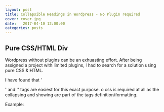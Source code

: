 ```yaml
---
layout: post
title: Collapsible Headings in Wordpress - No Plugin required
cover: cover.jpg
date:   2017-04-10 12:00:00
categories: posts
---
```


## Pure CSS/HTML Div

Wordpress without plugins can be an exhuasting effort.  After being assigned a project with limited plugins, I had to search for a solution using pure CSS & HTML.

I have found that '<summary>' and '<detail>' tags are easiest for this exact purpose. o css is required at all as the collapsing and showing are part of the tags definition/formatting.

Example:

<script async src="//jsfiddle.net/auz3ge8e/1/embed/html/"></script>

<script async src="//jsfiddle.net/auz3ge8e/1/embed/result/"></script>


